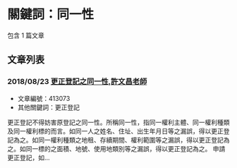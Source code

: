 # 關鍵詞：同一性

包含 1 篇文章

## 文章列表

### 2018/08/23 [更正登記之同一性,許文昌老師](../../articles/413073_%E6%9B%B4%E6%AD%A3%E7%99%BB%E8%A8%98%E4%B9%8B%E5%90%8C%E4%B8%80%E6%80%A7%2C%E8%A8%B1%E6%96%87%E6%98%8C%E8%80%81%E5%B8%AB.md)
- 文章編號：413073
- 其他關鍵詞：更正登記

更正登記不得妨害原登記之同一性。所稱同一性，指同一權利主體、同一權利種類及同一權利標的而言。如同一人之姓名、住址、出生年月日等之漏誤，得以更正登記為之。如同一權利種類之地租、存續期間、權利範圍等之漏誤，得以更正登記為之。如同一標的之面積、地號、使用地類別等之漏誤，得以更正登記為之。 申請更正登記，如...
